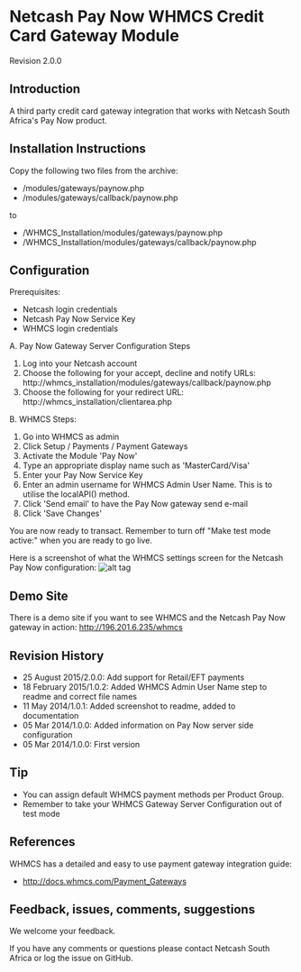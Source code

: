 Netcash Pay Now WHMCS Credit Card Gateway Module
=============================================

Revision 2.0.0

Introduction
------------

A third party credit card gateway integration that works with Netcash South Africa's Pay Now product.

Installation Instructions
-------------------------

Copy the following two files from the archive:

* /modules/gateways/paynow.php
* /modules/gateways/callback/paynow.php

to

* /WHMCS_Installation/modules/gateways/paynow.php
* /WHMCS_Installation/modules/gateways/callback/paynow.php

Configuration
-------------

Prerequisites:

* Netcash login credentials
* Netcash Pay Now Service Key
* WHMCS login credentials

A. Pay Now Gateway Server Configuration Steps

1. Log into your Netcash account
2. Choose the following for your accept, decline and notify URLs:
   http://whmcs_installation/modules/gateways/callback/paynow.php
3. Choose the following for your redirect URL:
	http://whmcs_installation/clientarea.php

B. WHMCS Steps:

1. Go into WHMCS as admin
2. Click Setup / Payments / Payment Gateways
3. Activate the Module 'Pay Now'
4. Type an appropriate display name such as 'MasterCard/Visa'
5. Enter your Pay Now Service Key
6. Enter an admin username for WHMCS Admin User Name. This is to utilise the localAPI() method.
7. Click 'Send email' to have the Pay Now gateway send e-mail
8. Click 'Save Changes'

You are now ready to transact. Remember to turn off "Make test mode active:" when you are ready to go live.

Here is a screenshot of what the WHMCS settings screen for the Netcash Pay Now configuration:
![alt tag](http://196.201.6.235/whmcs/whmcs_screenshot1.png)

Demo Site
---------

There is a demo site if you want to see WHMCS and the Netcash Pay Now gateway in action:
http://196.201.6.235/whmcs

Revision History
----------------

* 25 August 2015/2.0.0: Add support for Retail/EFT payments
* 18 February 2015/1.0.2: Added WHMCS Admin User Name step to readme and correct file names
* 11 May 2014/1.0.1: Added screenshot to readme, added to documentation
* 05 Mar 2014/1.0.0: Added information on Pay Now server side configuration
* 05 Mar 2014/1.0.0: First version

Tip
---

* You can assign default WHMCS payment methods per Product Group.
* Remember to take your WHMCS Gateway Server Configuration out of test mode

References
----------

WHMCS has a detailed and easy to use payment gateway integration guide:
* http://docs.whmcs.com/Payment_Gateways

Feedback, issues, comments, suggestions
---------------------------------------

We welcome your feedback.

If you have any comments or questions please contact Netcash South Africa or log the issue on GitHub.
